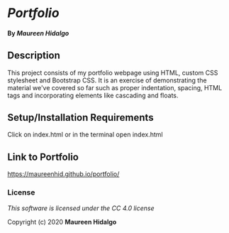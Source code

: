 # _Portfolio_

#### By _**Maureen Hidalgo**_

## Description

This project consists of my portfolio webpage using HTML, custom CSS stylesheet and Bootstrap CSS. It is an exercise of demonstrating the material we've covered so far such as proper indentation, spacing, HTML tags and incorporating elements like cascading and floats.

## Setup/Installation Requirements

Click on index.html or in the terminal open index.html

## Link to Portfolio

https://maureenhid.github.io/portfolio/

### License

*This software is licensed under the CC 4.0 license*

Copyright (c) 2020 **Maureen Hidalgo**